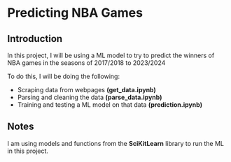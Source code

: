 # Predicting NBA Games

## Introduction
In this project, I will be using a ML model to try to predict the winners of NBA games in the seasons of 2017/2018 to 2023/2024

To do this, I will be doing the following: 
- Scraping data from webpages **(get_data.ipynb)**
- Parsing and cleaning the data **(parse_data.ipynb)**
- Training and testing a ML model on that data **(prediction.ipynb)**

## Notes
I am using models and functions from the **SciKitLearn** library to run the ML in this project.
